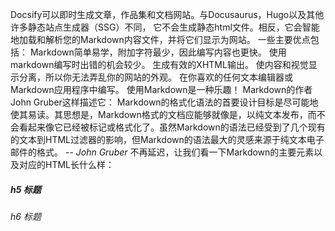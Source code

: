 Docsify可以即时生成文章，作品集和文档网站。与Docusaurus，Hugo以及其他许多静态站点生成器（SSG）不同，
它不会生成静态html文件。相反，它会智能地加载和解析您的Markdown内容文件，并将它们显示为网站。
一些主要优点包括：
Markdown简单易学，附加字符最少，因此编写内容也更快。
使用markdown编写时出错的机会较少。
生成有效的XHTML输出。
使内容和视觉显示分离，所以你无法弄乱你的网站的外观。
在你喜欢的任何文本编辑器或Markdown应用程序中编写。
使用Markdown是一种乐趣！
Markdown的作者John Gruber这样描述它：
Markdown的格式化语法的首要设计目标是尽可能地使其易读。其思想是，Markdown格式的文档应能够就像是，以纯文本发布，而不会看起来像它已经被标记或格式化了。虽然Markdown的语法已经受到了几个现有的文本到HTML过滤器的影响，但Markdown的语法最大的灵感来源于纯文本电子邮件的格式。
-- <cite>John Gruber</cite>
不再延迟，让我们看一下Markdown的主要元素以及对应的HTML长什么样：
##### h5 标题
###### h6 标题